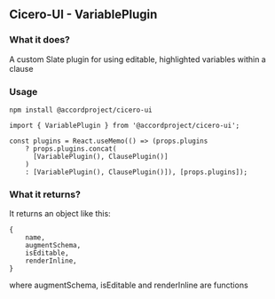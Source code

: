 ## Cicero-UI - VariablePlugin

### What it does?

A custom Slate plugin for using editable, highlighted variables within a clause

### Usage

```
npm install @accordproject/cicero-ui
```

```
import { VariablePlugin } from '@accordproject/cicero-ui';

const plugins = React.useMemo(() => (props.plugins
    ? props.plugins.concat(
      [VariablePlugin(), ClausePlugin()]
    )
    : [VariablePlugin(), ClausePlugin()]), [props.plugins]);

```

### What it returns?

It returns an object like this:

```
{
    name,
    augmentSchema,
    isEditable,
    renderInline,
}

```

where augmentSchema, isEditable and renderInline are functions

